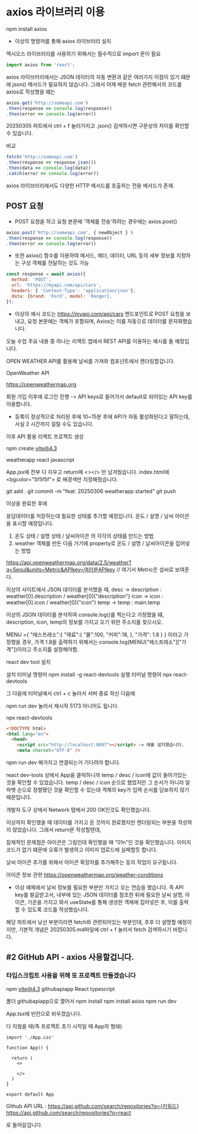 # axios 라이브러리 이용

npm install axios
- 이상의 명령어를 통해 axios 라이브러리 설치

엑시오스 라이브러리를 사용하기 위해서는 필수적으로 import 문이 필요

```jsx
import axios from 'react';
```

axios 라이브러리에서는 JSON 데이터의 자동 변환과 같은 여러가지 이점이 있기 떄문에 json() 메서드가 필요하지 않습니다. 그래서 어제 배운 fetch 관련해서의 코드를 axios로 작성했을 떄는

```jsx
axios.get('http://someapi.com')
.then(response => console.log(response))
.then(error => console.log(error))
```
20250305 파트에서 ctrl + f 눌러가지고 .json() 검색하시면 구문상의 차이를 확인할 수 있습니다.

비교
```js
fetch('http://someapi.com')
.then(response => response.json())
.then(data => console.log(data))
.catch(error => console.log(error))
```

axios 라이브러리에서도 다양한 HTTP 메서드를 호출하는 전용 메서드가 존재.

## POST 요청

- POST 요청을 하고 요청 본문에 '객체를 전송'하려는 경우에는 axios.post()

```jsx
axios.post('http://someapi.com', { newObject } )
.then(response => console.log(response))
.then(error => console.log(error))
```

- 또한 axios() 함수를 이용하여 메서드, 헤더, 데이터, URL 등의 세부 정보를 지정하는 구성 객체를 전달하는 것도 가능


```jsx
const response = await axios({
  method: 'POST',
  url: 'https://myapi.com/api/cars',
  headers: { 'Context-Type': 'application/json'},
  data: {brand: 'Ford', model: 'Ranger},
});
```

- 이상의 예시 코드는 https://myapi.com/api/cars 엔드포인트로 POST 요청을 보내고, 요청 본문에는 객체가 포함되며, Axios는 이를 자동으로 데이터를 문자화했습니다.

오늘 수업 주요 내용 중 하나는
리액트 앱에서 REST API를 이용하는 예시를 들 예정입니다.

OPEN WEATHER API를 활용해 날씨를 가져와 컴포넌트에서 렌더링할겁니다.

OpenWeather API

https://openweathermap.org

회원 가입 이후에 로그인 진행 -> API keys로 들어가서 default로 되어있는 API key를 이용합니다.

* 등록이 정상적으로 처리된 후에 10~15분 후에 API가 자동 활성화된다고 말하는데, 사실 2 시간까지 걸릴 수도 있습니다.

이후 API 활용 리액트 프로젝트 생성

npm create vite@4.3

weatherapp
react
javascript

App.jsx에 전부 다 지우고 return에 <></> 만 남겨뒀습니다.
index.html에 <bgcolor="5f5f5f">
로 배경색만 지정해줬습니다.

git add .
git commit -m "feat: 20250306 weatherapp started"
git push

이상을 완료한 후에

응답데이터를 저장하는데 필요한 상태를 추가할 예정입니다. 온도 / 설명 / 날씨 아이콘을 표시할 예정입니다.

1. 온도 상태 / 설명 상태 / 날씨아이콘 의 각각의 상태를 만드는 방법
2. weather 객체를 만든 다음 거기에 property로 온도 / 설명 / 날씨아이콘을 집어넣는 방법

https://api.openweathermap.org/data/2.5/weather?q=Seoul&units=Metric&APIkey=여러분APIkey
// 여기서 Metric은 섭씨로 보여준다.

이상의 사이트에서 JSON 데이터를 분석했을 때,
desc -> description : weather[0].description / weather[0]{"description"}
icon -> icon : weather[0].icon / weather[0]{"icon"}
temp -> temp : main.temp

이상의 JSON 데이터를 분석하여 console.log()를 찍는다고 가정했을 떄,
description, icon, temp의 정보를 가지고 오기 위한 주소지를 찾으시오.

MENU ={
  "에스프레소":{
    "재료":{
      "물":100,
      "커피":18,
    },
    "가격": 1.8
  }
}
이라고 가정했을 경우, 가격 1.8을 출력하기 위해서는
console.log(MENU["에스프레소"]["가격"])이라고 주소지를 설정해야함.

react dev tool 설치

설치 터미널 명령어
npm install -g react-devtools
실행 터미널 명령어
npx react-devtools

그 다음에 터미널에서 ctrl + c 눌러서 서버 종료 하신 다음에

npm run dev 눌러서 재시작 5173 아니어도 됩니다.

npx react-devtools

```html
<!DOCTYPE html>
<html lang="en">
  <head>
    <script src="http://localhost:8097"></script> -> 얘를 설치했습니다.
    <meta charset="UTF-8" />
```

npm run dev 해가지고 연결되는거 기다려야 합니다.

react dev-tools 상에서 App을 클릭하니까 temp / desc / icon에 값이 들어가있는 것을 확인할 수 있었습니다.
temp / desc / icon 순으로 했었지만 그 순서가 아니라
알파벳 순으로 정렬됐던 것을 확인할 수 있는데
객체의 key가 입력 순서를 담보하지 않기 때문입니다.

개발자 도구 상에서 Network 탭에서 200 OK인것도 확인했습니다.

이상까지 확인했을 때 데이터를 가지고 온 것까지 완료했지만
렌더링되는 부분을 작성하지 않았습니다. 그래서 return문 작성할텐데,

잠재적인 문제점은 아이콘은 그림인데 확인했을 때 "01n"인 것을 확인했습니다.
이미지 코드가 없기 떄문에 오류가 발생하고 이미지 업로드에 실패할듯 합니다.

날씨 아이콘 추가를 위해서 아이콘 확장자를 추가해주는 등의 작업이 요구됩니다.

아이콘 정보 관련
https://openweathermap.org/weather-conditions

- 이상 예제에서 날씨 정보를 필요한 부분만 가지고 오는 연습을 했습니다.
즉 API key를 발급받고서, 내부에 있는 JSON 데이터를 참조한 뒤에 
필요한 날씨 설명, 아이콘, 기온을 가지고 와서 useState를 통해 생성한 객체에 집어넣은 후,
이를 출력할 수 있도록 코드를 작성했습니다.

해당 파트에서 낮선 부분이라면 fetch와 관련되어있는 부분인데, 추후 더 설명할 예정이지만, 기본적 개념은 20250305.md파일에 ctrl + f 눌러서 fetch 검색하시기 바랍니다.

## #2 GitHub API - axios 사용할겁니다.

### 타입스크립트 사용을 위해 또 프로젝트 만들겠습니다

npm vite@4.3
githubapiapp
React
typescript

폴더 githubapiapp으로 열어서
npm install
npm install axios
npm run dev

App.tsx에 빈칸으로 비우겠습니다.

다 지웠을 때(즉 프로젝트 초기 시작일 때 App의 형태)

```tsx
import './App.css'

function App() {

  return (
    <>
      
    </>
  )
}

export default App
```

Github API URL : 
https://api.github.com/search/repositories?q={키워드}
https://api.github.com/search/repositories?q=react

로 들어갈겁니다.








